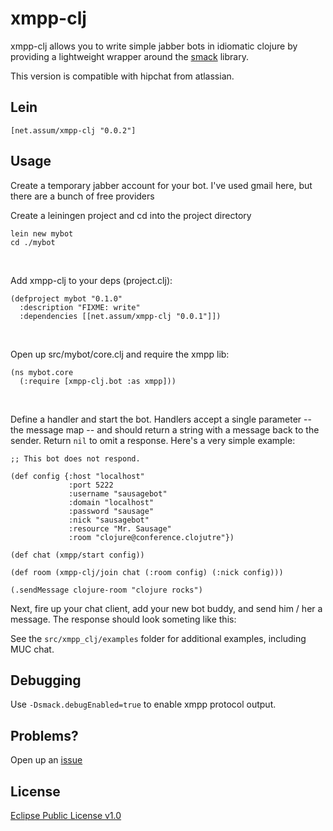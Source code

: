 # xmpp-clj

xmpp-clj allows you to write simple jabber bots in idiomatic clojure by providing a lightweight wrapper around the [smack](http://www.igniterealtime.org/projects/smack/) library.

This version is compatible with hipchat from atlassian.

## Lein

    [net.assum/xmpp-clj "0.0.2"]

## Usage

Create a temporary jabber account for your bot.  I've used gmail here, but there are a bunch of free providers
<br />

Create a leiningen project and cd into the project directory

    lein new mybot
    cd ./mybot
<br />

Add xmpp-clj to your deps (project.clj):

    (defproject mybot "0.1.0"
      :description "FIXME: write"
      :dependencies [[net.assum/xmpp-clj "0.0.1"]])
<br />

Open up src/mybot/core.clj and require the xmpp lib:

    (ns mybot.core
      (:require [xmpp-clj.bot :as xmpp]))
<br />

Define a handler and start the bot. Handlers accept a single parameter
-- the message map -- and should return a string with a message back
to the sender. Return `nil` to omit a response.  Here's a very simple
example:

    ;; This bot does not respond.

    (def config {:host "localhost"
                 :port 5222
                 :username "sausagebot"
                 :domain "localhost"
                 :password "sausage"
                 :nick "sausagebot"
                 :resource "Mr. Sausage"
                 :room "clojure@conference.clojutre"})

    (def chat (xmpp/start config))

    (def room (xmpp-clj/join chat (:room config) (:nick config)))

    (.sendMessage clojure-room "clojure rocks")

Next, fire up your chat client, add your new bot buddy, and send him /
her a message.  The response should look someting like this:

See the `src/xmpp_clj/examples` folder for additional examples,
including MUC chat.

## Debugging

Use `-Dsmack.debugEnabled=true` to enable xmpp protocol output.

## Problems?

Open up an [issue](http://github.com/slipset/xmpp-clj/issues)

## License

[Eclipse Public License v1.0](http://www.eclipse.org/legal/epl-v10.html)
